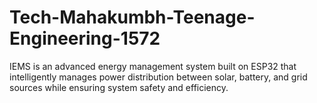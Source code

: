 # Tech-Mahakumbh-Teenage-Engineering-1572
IEMS is an advanced energy management system built on ESP32 that intelligently manages power distribution between solar, battery, and grid sources while ensuring system safety and efficiency.
